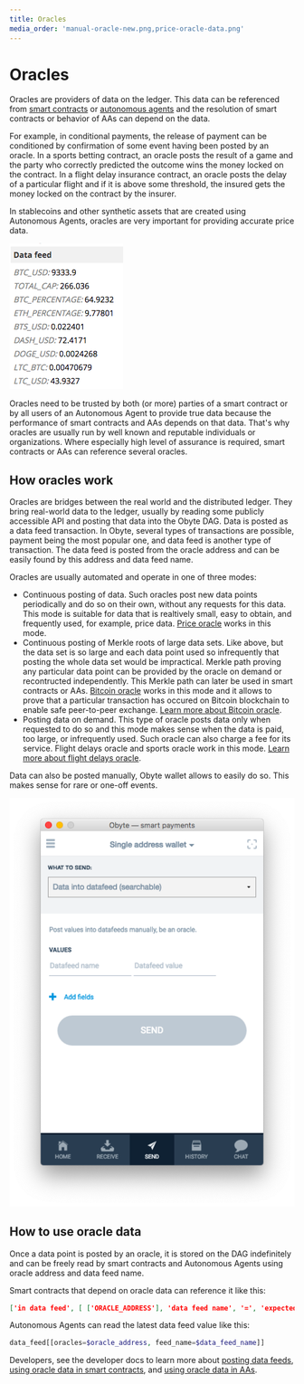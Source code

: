 ```yaml
---
title: Oracles
media_order: 'manual-oracle-new.png,price-oracle-data.png'
---
```


# Oracles

Oracles are providers of data on the ledger. This data can be referenced from [smart contracts](platform/smart-contracts) or [autonomous agents](platform/autonomous-agents) and the resolution of smart contracts or behavior of AAs can depend on the data.

For example, in conditional payments, the release of payment can be conditioned by confirmation of some event having been posted by an oracle. In a sports betting contract, an oracle posts the result of a game and the party who correctly predicted the outcome wins the money locked on the contract. In a flight delay insurance contract, an oracle posts the delay of a particular flight and if it is above some threshold, the insured gets the money locked on the contract by the insurer.

In stablecoins and other synthetic assets that are created using Autonomous Agents, oracles are very important for providing accurate price data.

![](price-oracle-data.png)

Oracles need to be trusted by both (or more) parties of a smart contract or by all users of an Autonomous Agent to provide true data because the performance of smart contracts and AAs depends on that data. That's why oracles are usually run by well known and reputable individuals or organizations. Where especially high level of assurance is required, smart contracts or AAs can reference several oracles.

## How oracles work
Oracles are bridges between the real world and the distributed ledger. They bring real-world data to the ledger, usually by reading some publicly accessible API and posting that data into the Obyte DAG. Data is posted as a data feed transaction. In Obyte, several types of transactions are possible, payment being the most popular one, and data feed is another type of transaction. The data feed is posted from the oracle address and can be easily found by this address and data feed name.

Oracles are usually automated and operate in one of three modes:
* Continuous posting of data. Such oracles post new data points periodically and do so on their own, without any requests for this data. This mode is suitable for data that is realtively small, easy to obtain, and frequently used, for example, price data. [Price oracle](https://explorer.obyte.org/#JPQKPRI5FMTQRJF4ZZMYZYDQVRD55OTC) works in this mode.
* Continuous posting of Merkle roots of large data sets. Like above, but the data set is so large and each data point used so infrequently that posting the whole data set would be impractical. Merkle path proving any particular data point can be provided by the oracle on demand or recontructed independently. This Merkle path can later be used in smart contracts or AAs. [Bitcoin oracle](https://explorer.obyte.org/#FOPUBEUPBC6YLIQDLKL6EW775BMV7YOH) works in this mode and it allows to prove that a particular transaction has occured on Bitcoin blockchain to enable safe peer-to-peer exchange. [Learn more about Bitcoin oracle](https://medium.com/obyte/making-p2p-great-again-episode-ii-bitcoin-exchange-d98adfbde2a5).
* Posting data on demand. This type of oracle posts data only when requested to do so and this mode makes sense when the data is paid, too large, or infrequently used. Such oracle can also charge a fee for its service. Flight delays oracle and sports oracle work in this mode. [Learn more about flight delays oracle](https://medium.com/obyte/making-p2p-great-again-episode-iv-p2p-insurance-cbbd1e59d527).

Data can also be posted manually, Obyte wallet allows to easily do so. This makes sense for rare or one-off events.

![](manual-oracle-new.png)

## How to use oracle data
Once a data point is posted by an oracle, it is stored on the DAG indefinitely and can be freely read by smart contracts and Autonomous Agents using oracle address and data feed name.

Smart contracts that depend on oracle data can reference it like this:
```json
['in data feed', [ ['ORACLE_ADDRESS'], 'data feed name', '=', 'expected value'] ]
```
Autonomous Agents can read the latest data feed value like this:
```php
data_feed[[oracles=$oracle_address, feed_name=$data_feed_name]]
```

Developers, see the developer docs to learn more about [posting data feeds](https://developer.obyte.org/payments/data#key-value-data-feed), [using oracle data in smart contracts](https://developer.obyte.org/contracts/reference#in-data-feed), and [using oracle data in AAs](https://developer.obyte.org/autonomous-agents/oscript-language-reference#data_feed).